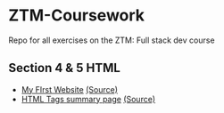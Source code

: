 # ZTM-Coursework
Repo for all exercises on the ZTM: Full stack dev course

## Section 4 & 5 HTML
- [My FIrst Website](https://martinburton.github.io/ZTM-Coursework/S4_FirstWebsite/index.html)  [(Source)](https://github.com/MartinBurton/ZTM-Coursework/tree/main/S4_FirstWebsite)
- [HTML Tags summary page](https://martinburton.github.io/ZTM-Coursework/S4_HTMLTags/htmlTagsPage.html) [(Source)](https://github.com/MartinBurton/ZTM-Coursework/tree/main/S4_HTMLTags)
